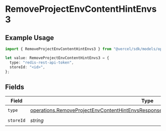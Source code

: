 # RemoveProjectEnvContentHintEnvs3

## Example Usage

```typescript
import { RemoveProjectEnvContentHintEnvs3 } from "@vercel/sdk/models/operations/removeprojectenv.js";

let value: RemoveProjectEnvContentHintEnvs3 = {
  type: "redis-rest-api-token",
  storeId: "<id>",
};
```

## Fields

| Field                                                                                                                                                                                            | Type                                                                                                                                                                                             | Required                                                                                                                                                                                         | Description                                                                                                                                                                                      |
| ------------------------------------------------------------------------------------------------------------------------------------------------------------------------------------------------ | ------------------------------------------------------------------------------------------------------------------------------------------------------------------------------------------------ | ------------------------------------------------------------------------------------------------------------------------------------------------------------------------------------------------ | ------------------------------------------------------------------------------------------------------------------------------------------------------------------------------------------------ |
| `type`                                                                                                                                                                                           | [operations.RemoveProjectEnvContentHintEnvsResponse200ApplicationJSONResponseBody23Type](../../models/operations/removeprojectenvcontenthintenvsresponse200applicationjsonresponsebody23type.md) | :heavy_check_mark:                                                                                                                                                                               | N/A                                                                                                                                                                                              |
| `storeId`                                                                                                                                                                                        | *string*                                                                                                                                                                                         | :heavy_check_mark:                                                                                                                                                                               | N/A                                                                                                                                                                                              |